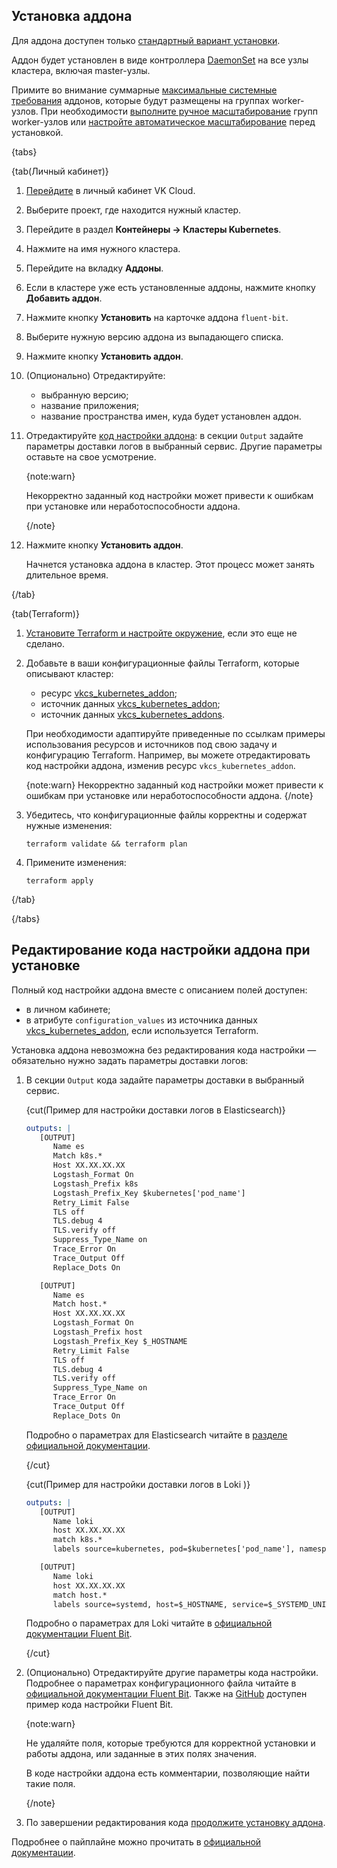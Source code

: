 ## Установка аддона

Для аддона доступен только [стандартный вариант установки](../../../../concepts/addons-and-settings/addons#osobennosti_ustanovki_addonov).

Аддон будет установлен в виде контроллера [DaemonSet](https://kubernetes.io/docs/concepts/workloads/controllers/daemonset/) на все узлы кластера, включая master-узлы.

Примите во внимание суммарные [максимальные системные требования](../../../../concepts/addons-and-settings/addons) аддонов, которые будут размещены на группах worker-узлов. При необходимости [выполните ручное масштабирование](../../../scale#scale_worker_nodes) групп worker-узлов или [настройте автоматическое масштабирование](../../../scale#autoscale_worker_nodes) перед установкой.

   {tabs}
   
   {tab(Личный кабинет)}
      
   1. [Перейдите](https://msk.cloud.vk.com/app/) в личный кабинет VK Cloud.
   1. Выберите проект, где находится нужный кластер.
   1. Перейдите в раздел **Контейнеры → Кластеры Kubernetes**.
   1. Нажмите на имя нужного кластера.
   1. Перейдите на вкладку **Аддоны**.
   1. Если в кластере уже есть установленные аддоны, нажмите кнопку **Добавить аддон**.
   1. Нажмите кнопку **Установить** на карточке аддона `fluent-bit`.
   1. Выберите нужную версию аддона из выпадающего списка.
   1. Нажмите кнопку **Установить аддон**.
   1. (Опционально) Отредактируйте:

      - выбранную версию;
      - название приложения;
      - название пространства имен, куда будет установлен аддон.
   1. Отредактируйте [код настройки аддона](#redaktirovanie_koda_nastroyki_addona_pri_ustanovke): в секции `Output` задайте параметры доставки логов в выбранный сервис. Другие параметры оставьте на свое усмотрение.

        {note:warn}

        Некорректно заданный код настройки может привести к ошибкам при установке или неработоспособности аддона.

        {/note}

   1. Нажмите кнопку **Установить аддон**.

      Начнется установка аддона в кластер. Этот процесс может занять длительное время.

   {/tab}
   
   {tab(Terraform)}
   
   1. [Установите Terraform и настройте окружение](/ru/tools-for-using-services/terraform/quick-start), если это еще не сделано.
   1. Добавьте в ваши конфигурационные файлы Terraform, которые описывают кластер:

      - ресурс [vkcs_kubernetes_addon](https://github.com/vk-cs/terraform-provider-vkcs/blob/master/docs/resources/kubernetes_addon.md);
      - источник данных [vkcs_kubernetes_addon](https://github.com/vk-cs/terraform-provider-vkcs/blob/master/docs/data-sources/kubernetes_addon.md);
      - источник данных [vkcs_kubernetes_addons](https://github.com/vk-cs/terraform-provider-vkcs/blob/master/docs/data-sources/kubernetes_addons.md).

      При необходимости адаптируйте приведенные по ссылкам примеры использования ресурсов и источников под свою задачу и конфигурацию Terraform. Например, вы можете отредактировать код настройки аддона, изменив ресурс `vkcs_kubernetes_addon`.

      {note:warn}
      Некорректно заданный код настройки может привести к ошибкам при установке или неработоспособности аддона.
      {/note}

   1. Убедитесь, что конфигурационные файлы корректны и содержат нужные изменения:

      ```console
      terraform validate && terraform plan
      ```

   1. Примените изменения:

      ```console
      terraform apply
      ```

   {/tab}
   
   {/tabs}

## Редактирование кода настройки аддона при установке

Полный код настройки аддона вместе с описанием полей доступен:

- в личном кабинете;
- в атрибуте `configuration_values` из источника данных [vkcs_kubernetes_addon](https://github.com/vk-cs/terraform-provider-vkcs/blob/master/docs/data-sources/kubernetes_addon.md), если используется Terraform.

Установка аддона невозможна без редактирования кода настройки — обязательно нужно задать параметры доставки логов:

1. В секции `Output` кода задайте параметры доставки в выбранный сервис.

   {cut(Пример для настройки доставки логов в Elasticsearch)}

   <!-- prettier-ignore -->
   ```yaml
   outputs: |
      [OUTPUT]
         Name es
         Match k8s.*
         Host XX.XX.XX.XX
         Logstash_Format On
         Logstash_Prefix k8s
         Logstash_Prefix_Key $kubernetes['pod_name']
         Retry_Limit False
         TLS off
         TLS.debug 4
         TLS.verify off
         Suppress_Type_Name on
         Trace_Error On
         Trace_Output Off
         Replace_Dots On

      [OUTPUT]
         Name es
         Match host.*
         Host XX.XX.XX.XX
         Logstash_Format On
         Logstash_Prefix host
         Logstash_Prefix_Key $_HOSTNAME
         Retry_Limit False
         TLS off
         TLS.debug 4
         TLS.verify off
         Suppress_Type_Name on
         Trace_Error On
         Trace_Output Off
         Replace_Dots On
   ```
   Подробно о параметрах для Elasticsearch читайте в [разделе официальной документации](https://docs.fluentbit.io/manual/pipeline/outputs/elasticsearch).

   {/cut}

   {cut(Пример для настройки доставки логов в Loki )}

   <!-- prettier-ignore -->
   ```yaml
   outputs: |
      [OUTPUT]
         Name loki
         host XX.XX.XX.XX
         match k8s.*
         labels source=kubernetes, pod=$kubernetes['pod_name'], namespace=$kubernetes['namespace_name']

      [OUTPUT]
         Name loki
         host XX.XX.XX.XX
         match host.*
         labels source=systemd, host=$_HOSTNAME, service=$_SYSTEMD_UNIT
   ```

   Подробно о параметрах для Loki читайте в [официальной документации Fluent Bit](https://docs.fluentbit.io/manual/pipeline/outputs/loki).

   {/cut}

1. (Опционально) Отредактируйте другие параметры кода настройки. Подробнее о параметрах  конфигурационного файла читайте в [официальной документации Fluent Bit](https://docs.fluentbit.io/manual/administration/configuring-fluent-bit/classic-mode/configuration-file). Также на [GitHub](https://github.com/fluent/helm-charts/blob/main/charts/fluent-bit/values.yaml) доступен пример кода настройки Fluent Bit.

   {note:warn}

   Не удаляйте поля, которые требуются для корректной установки и работы аддона, или заданные в этих полях значения.

   В коде настройки аддона есть комментарии, позволяющие найти такие поля.

   {/note}

1. По завершении редактирования кода [продолжите установку аддона](#ustanovka_addona).

Подробнее о пайплайне можно прочитать в [официальной документации](https://docs.fluentbit.io/manual/pipeline).
